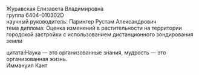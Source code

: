 Журавская Елизавета Владимировна<br>
группа 6404-010302D<br>
научный руководитель: Парингер Рустам Александрович<br>
тема диплома: Оценка изменений в растительности на территории городской застройки с использованием дистанционного зондирования земли<br>


цитата:Наука — это организованные знания, мудрость — это организованная жизнь.<br>
Иммануил Кант<br>
